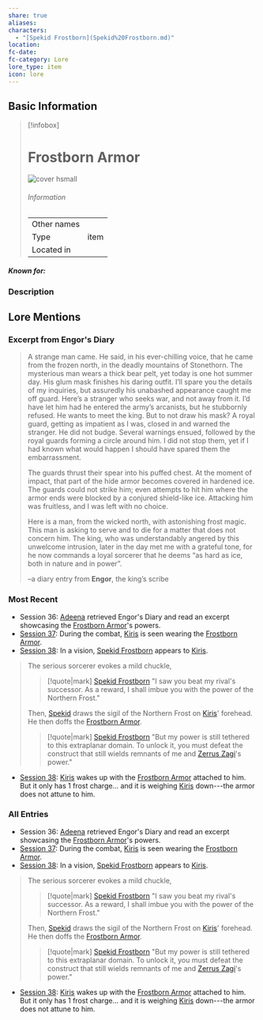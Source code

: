 ```yaml
---
share: true
aliases: 
characters:
  - "[Spekid Frostborn](Spekid%20Frostborn.md)"
location: 
fc-date: 
fc-category: Lore
lore_type: item
icon: lore
---
```


## Basic Information
> [!infobox]
> # Frostborn Armor
> ![cover hsmall](../zzz_attachments/Frostborn%20Armor.png)
> ###### Information
> |   |  |
> | ---- | ---- |
> | Other names | |
> | Type|item|
> | Located in | |
##### Known for:
### Description
## Lore Mentions
### Excerpt from **Engor's Diary**
> A strange man came. He said, in his ever-chilling voice, that he came from the frozen north, in the deadly mountains of Stonethorn. The mysterious man wears a thick bear pelt, yet today is one hot summer day. His glum mask finishes his daring outfit. I’ll spare you the details of my inquiries, but assuredly his unabashed appearance caught me off guard. Here’s a stranger who seeks war, and not away from it. I’d have let him had he entered the army’s arcanists, but he stubbornly refused. He wants to meet the king. But to not draw his mask? A royal guard, getting as impatient as I was, closed in and warned the stranger. He did not budge. Several warnings ensued, followed by the royal guards forming a circle around him. I did not stop them, yet if I had known what would happen I should have spared them the embarrassment.
> 
> The guards thrust their spear into his puffed chest. At the moment of impact, that part of the hide armor becomes covered in hardened ice. The guards could not strike him; even attempts to hit him where the armor ends were blocked by a conjured shield-like ice. Attacking him was fruitless, and I was left with no choice.
> 
>Here is a man, from the wicked north, with astonishing frost magic. This man is asking to serve and to die for a matter that does not concern him. The king, who was understandably angered by this unwelcome intrusion, later in the day met me with a grateful tone, for he now commands a loyal sorcerer that he deems “as hard as ice, both in nature and in power”.
>
>–a diary entry from **Engor**, the king’s scribe
### Most Recent
- Session 36: [Adeena](Adeena%20Oberon.md) retrieved Engor's Diary and read an excerpt showcasing the [Frostborn Armor](Frostborn%20Armor.md)'s powers.
- [Session 37](../Session%20Log/Session%2037.md): During the combat, [Kiris](Kiris%20Acquermann.md) is seen wearing the [Frostborn Armor](Frostborn%20Armor.md).
- [Session 38](../Session%20Log/Session%2038.md): In a vision, [Spekid Frostborn](Spekid%20Frostborn.md) appears to [Kiris](Kiris%20Acquermann.md).
> The serious sorcerer evokes a mild chuckle,
> >[!quote|mark] [Spekid Frostborn](Spekid%20Frostborn.md)
> "I saw you beat my rival's successor. As a reward, I shall imbue you with the power of the Northern Frost."
>
> Then, [Spekid](Spekid%20Frostborn.md) draws the sigil of the Northern Frost on [Kiris](Kiris%20Acquermann.md)' forehead. He then doffs the [Frostborn Armor](Frostborn%20Armor.md).
>
> >[!quote|mark] [Spekid Frostborn](Spekid%20Frostborn.md)
> "But my power is still tethered to this extraplanar domain. To unlock it, you must defeat the construct that still wields remnants of me and [Zerrus Zagi](Zerrus%20Zagi.md)'s power."
- [Session 38](../Session%20Log/Session%2038.md): [Kiris](Kiris%20Acquermann.md) wakes up with the [Frostborn Armor](Frostborn%20Armor.md) attached to him. But it only has 1 frost charge... and it is weighing [Kiris](Kiris%20Acquermann.md) down---the armor does not attune to him.

### All Entries
- Session 36: [Adeena](Adeena%20Oberon.md) retrieved Engor's Diary and read an excerpt showcasing the [Frostborn Armor](Frostborn%20Armor.md)'s powers.
- [Session 37](../Session%20Log/Session%2037.md): During the combat, [Kiris](Kiris%20Acquermann.md) is seen wearing the [Frostborn Armor](Frostborn%20Armor.md).
- [Session 38](../Session%20Log/Session%2038.md): In a vision, [Spekid Frostborn](Spekid%20Frostborn.md) appears to [Kiris](Kiris%20Acquermann.md).
> The serious sorcerer evokes a mild chuckle,
> >[!quote|mark] [Spekid Frostborn](Spekid%20Frostborn.md)
> "I saw you beat my rival's successor. As a reward, I shall imbue you with the power of the Northern Frost."
>
> Then, [Spekid](Spekid%20Frostborn.md) draws the sigil of the Northern Frost on [Kiris](Kiris%20Acquermann.md)' forehead. He then doffs the [Frostborn Armor](Frostborn%20Armor.md).
>
> >[!quote|mark] [Spekid Frostborn](Spekid%20Frostborn.md)
> "But my power is still tethered to this extraplanar domain. To unlock it, you must defeat the construct that still wields remnants of me and [Zerrus Zagi](Zerrus%20Zagi.md)'s power."
- [Session 38](../Session%20Log/Session%2038.md): [Kiris](Kiris%20Acquermann.md) wakes up with the [Frostborn Armor](Frostborn%20Armor.md) attached to him. But it only has 1 frost charge... and it is weighing [Kiris](Kiris%20Acquermann.md) down---the armor does not attune to him.
